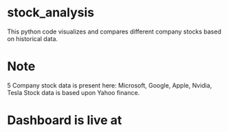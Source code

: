 # stock_analysis
This python code visualizes and compares different company stocks based on historical data.
# Note
5 Company stock data is present here: Microsoft, Google, Apple, Nvidia, Tesla
Stock data is based upon Yahoo finance.
# Dashboard is live at 

